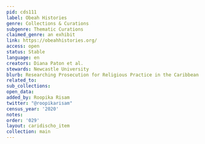 ```yaml
---
pid: cds111
label: Obeah Histories
genre: Collections & Curations
subgenre: Thematic Curations
claimed_genre: an exhibit
link: https://obeahhistories.org/
access: open
status: Stable
language: en
creators: Diana Paton et al.
stewards: Newcastle University
blurb: Researching Prosecution for Religious Practice in the Caribbean
related_to:
sub_collections:
open_data:
added_by: Roopika Risam
twitter: "@roopikarisam"
census_year: '2020'
notes:
order: '029'
layout: caridischo_item
collection: main
---
```

